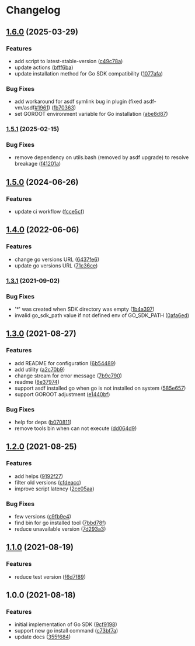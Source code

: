 # Changelog

## [1.6.0](https://www.github.com/yacchi/asdf-go-sdk/compare/v1.5.1...v1.6.0) (2025-03-29)


### Features

* add script to latest-stable-version ([c49c78a](https://www.github.com/yacchi/asdf-go-sdk/commit/c49c78ad88916c361c85ee167f4c445a0fcf9b26))
* update actions ([bfff6ba](https://www.github.com/yacchi/asdf-go-sdk/commit/bfff6ba6a0694c6eb468ed11e6386c3b0a21289b))
* update installation method for Go SDK compatibility ([1077afa](https://www.github.com/yacchi/asdf-go-sdk/commit/1077afa43e929119c623d5ac4c199ef1f97a54e5))


### Bug Fixes

* add workaround for asdf symlink bug in plugin (fixed asdf-vm/asdf[#1961](https://www.github.com/yacchi/asdf-go-sdk/issues/1961)) ([fb70363](https://www.github.com/yacchi/asdf-go-sdk/commit/fb7036395b89959d5da013028ac27c3c065b31e1))
* set GOROOT environment variable for Go installation ([abe8d87](https://www.github.com/yacchi/asdf-go-sdk/commit/abe8d87d0aff11187ac5fcbf2be1dc9b52702471))

### [1.5.1](https://www.github.com/yacchi/asdf-go-sdk/compare/v1.5.0...v1.5.1) (2025-02-15)


### Bug Fixes

* remove dependency on utils.bash (removed by asdf upgrade) to resolve breakage ([f41201a](https://www.github.com/yacchi/asdf-go-sdk/commit/f41201a67fd314ee82bddd7575669f1e7bfe0cce))

## [1.5.0](https://www.github.com/yacchi/asdf-go-sdk/compare/v1.4.0...v1.5.0) (2024-06-26)


### Features

* update ci workflow ([fcce5cf](https://www.github.com/yacchi/asdf-go-sdk/commit/fcce5cf23c4a5578f6fca653874ce6f1f7ed52d1))

## [1.4.0](https://www.github.com/yacchi/asdf-go-sdk/compare/v1.3.1...v1.4.0) (2022-06-06)


### Features

* change go versions URL ([6437fe6](https://www.github.com/yacchi/asdf-go-sdk/commit/6437fe60369d80366f554b9cce45011e2a2491ab))
* update go versions URL ([71c36ce](https://www.github.com/yacchi/asdf-go-sdk/commit/71c36ce289f50c6414d6ce37b493699379a312c3))

### [1.3.1](https://www.github.com/yacchi/asdf-go-sdk/compare/v1.3.0...v1.3.1) (2021-09-02)


### Bug Fixes

* '*' was created when SDK directory was empty ([1b4a397](https://www.github.com/yacchi/asdf-go-sdk/commit/1b4a3972b9c27a713a7f45d348830a874507fb7a))
* invalid go_sdk_path value if not defined env of GO_SDK_PATH ([0afa6ed](https://www.github.com/yacchi/asdf-go-sdk/commit/0afa6edd430cae3824f64f7373d033bc0aea7a45))

## [1.3.0](https://www.github.com/yacchi/asdf-go-sdk/compare/v1.2.0...v1.3.0) (2021-08-27)


### Features

* add README for configuration ([6b54489](https://www.github.com/yacchi/asdf-go-sdk/commit/6b5448962c0dd5af04a68bfc073fe15d09d35cb7))
* add utility ([a2c70b9](https://www.github.com/yacchi/asdf-go-sdk/commit/a2c70b92d244013bf29fa54ed338086837dbc0ed))
* change stream for error message ([7b9c790](https://www.github.com/yacchi/asdf-go-sdk/commit/7b9c790d2aa64e584183a9dd93500ad44db5a294))
* readme ([8e37974](https://www.github.com/yacchi/asdf-go-sdk/commit/8e37974fdbf8aab294069e44c488d574e5799533))
* support asdf installed go when go is not installed on system ([585e657](https://www.github.com/yacchi/asdf-go-sdk/commit/585e6576cd9d46d8c3d1485f0fbbd214a1f20796))
* support GOROOT adjustment ([e1440bf](https://www.github.com/yacchi/asdf-go-sdk/commit/e1440bff4f5195e5ab6aa120e5f91ecbff59d59c))


### Bug Fixes

* help for deps ([b070811](https://www.github.com/yacchi/asdf-go-sdk/commit/b070811e8a8e08a4f00dc8953199c2606eea0ba9))
* remove tools bin when can not execute ([dd064d9](https://www.github.com/yacchi/asdf-go-sdk/commit/dd064d9b767f089ba22b1d07eb06f3c068d6197d))

## [1.2.0](https://www.github.com/yacchi/asdf-go-sdk/compare/v1.1.0...v1.2.0) (2021-08-25)


### Features

* add helps ([9192f27](https://www.github.com/yacchi/asdf-go-sdk/commit/9192f27f3771587ee1490645d1bf854d60a642f8))
* filter old versions ([cfdeacc](https://www.github.com/yacchi/asdf-go-sdk/commit/cfdeacce51bf04e4ae9efbcb78c6adcad0b239d7))
* improve script latency ([2ce05aa](https://www.github.com/yacchi/asdf-go-sdk/commit/2ce05aa3ac468c6b659feb4e03fefc32bb5a53f0))


### Bug Fixes

* few versions ([c9fb9e4](https://www.github.com/yacchi/asdf-go-sdk/commit/c9fb9e41fb6198ec5d849be406b387b38d658b71))
* find bin for go installed tool ([7bbd78f](https://www.github.com/yacchi/asdf-go-sdk/commit/7bbd78f3476d70b9a63afeda44e8c107a4547c05))
* reduce unavailable version ([7d293a3](https://www.github.com/yacchi/asdf-go-sdk/commit/7d293a312fb4c73c0e025ddaf23005ab13439664))

## [1.1.0](https://www.github.com/yacchi/asdf-go-sdk/compare/v1.0.0...v1.1.0) (2021-08-19)


### Features

* reduce test version ([f6d7f89](https://www.github.com/yacchi/asdf-go-sdk/commit/f6d7f89a871a971837ecbb17f6864e86ed1a4b2c))

## 1.0.0 (2021-08-18)


### Features

* initial implementation of Go SDK ([9cf9198](https://www.github.com/yacchi/asdf-go-sdk/commit/9cf91982a8cb31580f23401a401e7f03ea76e562))
* support new go install command ([c73bf7a](https://www.github.com/yacchi/asdf-go-sdk/commit/c73bf7aff856e1e1baa0e76e1bb8e32452bb05c7))
* update docs ([355f684](https://www.github.com/yacchi/asdf-go-sdk/commit/355f6840a8429fa7e3c2a4769805cc9136703793))
